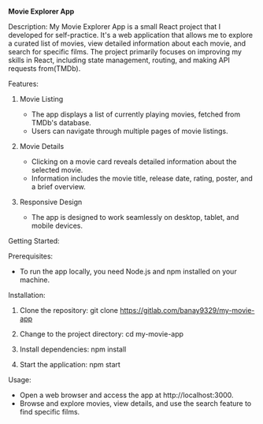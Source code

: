 **Movie Explorer App**

Description:
My Movie Explorer App is a small React project that I developed for self-practice. It's a web application that allows me to explore a curated list of movies, view detailed information about each movie, and search for specific films. The project primarily focuses on improving my skills in React, including state management, routing, and making API requests from(TMDb).

Features:

1. Movie Listing

   - The app displays a list of currently playing movies, fetched from TMDb's database.
   - Users can navigate through multiple pages of movie listings.

2. Movie Details

   - Clicking on a movie card reveals detailed information about the selected movie.
   - Information includes the movie title, release date, rating, poster, and a brief overview.

3. Responsive Design
   - The app is designed to work seamlessly on desktop, tablet, and mobile devices.

Getting Started:

Prerequisites:

- To run the app locally, you need Node.js and npm installed on your machine.

Installation:

1. Clone the repository:
   git clone https://gitlab.com/banay9329/my-movie-app

2. Change to the project directory:
   cd my-movie-app

3. Install dependencies:
   npm install

4. Start the application:
   npm start

Usage:

- Open a web browser and access the app at http://localhost:3000.
- Browse and explore movies, view details, and use the search feature to find specific films.
